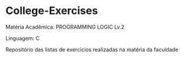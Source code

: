 # College-Exercises
Matéria Acadêmica: PROGRAMMING LOGIC Lv.2

Linguagem: C

Repositório das listas de exercicios realizadas na matéria da faculdade
